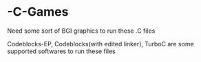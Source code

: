 # -C-Games

Need some sort of BGI graphics to run these .C files

Codeblocks-EP, Codeblocks(with edited linker), TurboC are some supported softwares to run these files
